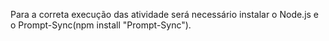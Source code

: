 Para a correta execução das atividade será necessário instalar o Node.js e o Prompt-Sync(npm install "Prompt-Sync").
